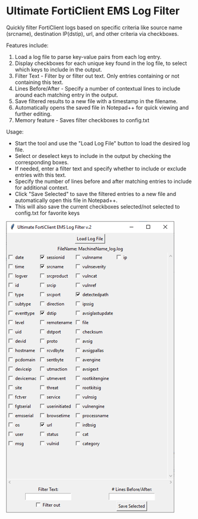 # Ultimate FortiClient EMS Log Filter
Quickly filter FortiClient logs based on specific criteria like source name (srcname), destination IP(dstip), url, and other criteria via checkboxes.


 Features include:
 1. Load a log file to parse key-value pairs from each log entry.
 2. Display checkboxes for each unique key found in the log file, to select which keys to include in the output.
 3. Filter Text - Filter by or filter out text. Only entries containing or not containing this text.
 4. Lines Before/After - Specify a number of contextual lines to include around each matching entry in the output.
 5. Save filtered results to a new file with a timestamp in the filename.
 6. Automatically opens the saved file in Notepad++ for quick viewing and further editing. 
 7. Memory feature - Saves filter checkboxes to config.txt

Usage:
 - Start the tool and use the "Load Log File" button to load the desired log file.
 - Select or deselect keys to include in the output by checking the corresponding boxes.
 - If needed, enter a filter text and specify whether to include or exclude entries with this text.
 - Specify the number of lines before and after matching entries to include for additional context.
 - Click "Save Selected" to save the filtered entries to a new file and automatically open this file in Notepad++.
 - This will also save the current checkboxes selected/not selected to config.txt for favorite keys

![GUI Window](gui.png)

